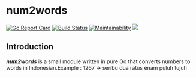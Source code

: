 # num2words

[![Go Report Card](https://goreportcard.com/badge/github.com/imansohibul/num2words)](https://goreportcard.com/report/github.com/imansohibul/num2words)  [![Build Status](https://travis-ci.com/imansohibul/num2words.svg?branch=master)](https://travis-ci.com/imansohibul/num2words)  [![Maintainability](https://api.codeclimate.com/v1/badges/fb53fcbc8c03ecb3b350/maintainability)](https://codeclimate.com/github/imansohibul/num2words/maintainability)  <a href="https://codeclimate.com/github/imansohibul/num2words/test_coverage"><img src="https://api.codeclimate.com/v1/badges/fb53fcbc8c03ecb3b350/test_coverage" /></a>

## Introduction

***num2words*** is a small module written in pure Go that converts numbers to words in Indonesian.Example : 1267 -> seribu dua ratus enam puluh tujuh
